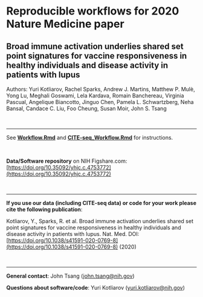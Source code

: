 # Reproducible workflows for 2020 Nature Medicine paper
## Broad immune activation underlies shared set point signatures for vaccine responsiveness in healthy individuals and disease activity in patients with lupus
Authors: Yuri Kotliarov, Rachel Sparks, Andrew J. Martins, Matthew P. Mulè, Yong Lu, Meghali Goswami, Lela Kardava, Romain Banchereau, Virginia Pascual, Angelique Biancotto, Jinguo Chen, Pamela L. Schwartzberg, Neha Bansal, Candace C. Liu, Foo Cheung, Susan Moir, John S. Tsang

</br>

---

See [**Workflow.Rmd**](Workflow.Rmd) and [**CITE-seq_Workflow.Rmd**](CITE-seq_Workflow.Rmd) for instructions.

</br>

**Data/Software repository** on NIH Figshare.com: [https://doi.org/10.35092/yhjc.c.4753772](https://doi.org/10.35092/yhjc.c.4753772)

</br>

---

**If you use our data (including CITE-seq data) or code for your work please cite the following publication**:

Kotliarov, Y., Sparks, R. et al. Broad immune activation underlies shared set point signatures for vaccine responsiveness in healthy individuals and disease activity in patients with lupus. Nat. Med. DOI: [https://doi.org/10.1038/s41591-020-0769-8](https://doi.org/10.1038/s41591-020-0769-8) (2020)

</br>

---

**General contact**: John Tsang (john.tsang@nih.gov)

**Questions about software/code**: Yuri Kotliarov (yuri.kotliarov@nih.gov)
